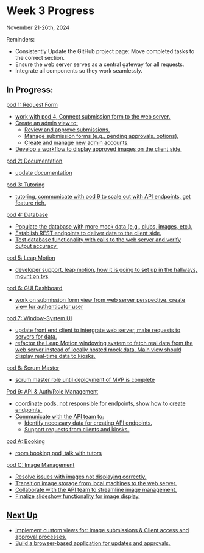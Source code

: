 # Week 3 Progress
November 21-26th, 2024

Reminders: 
- Consistently Update the GitHub project page: Move completed tasks to the correct section.
- Ensure the web server serves as a central gateway for all requests.
- Integrate all components so they work seamlessly.

## In Progress:
<u> pod 1: Request Form <u> 
- work with pod 4, Connect submission form to the web server.
- Create an admin view to:
  - Review and approve submissions.
  - Manage submission forms (e.g., pending approvals, options).
  - Create and manage new admin accounts.
- Develop a workflow to display approved images on the client side.
  
<u> pod 2: Documentation <u>
- update documentation

<u> pod 3: Tutoring <u>
- tutoring, communicate with pod 9 to scale out with API endpoints, get feature rich.

<u> pod 4: Database <u>
- Populate the database with more mock data (e.g., clubs, images, etc.).
- Establish REST endpoints to deliver data to the client side.
- Test database functionality with calls to the web server and verify output accuracy.
  
<u> pod 5: Leap Motion <u>
- developer support, leap motion, how it is going to set up in the hallways, mount on tvs
  
<u> pod 6: GUI Dashboard <u>
- work on submission form view from web server perspective, create view for authenticator user

<u> pod 7: Window-System UI <u>
- update front end client to intergrate web server, make requests to servers for data.
- refactor the Leap Motion windowing system to fetch real data from the web server instead of locally hosted mock data. Main view should display real-time data to kiosks.
  
<u> pod 8: Scrum Master <u>
- scrum master role until deployment of MVP is complete
  
<u> Pod 9: API & Auth/Role Management <u>
- coordinate pods, not responsible for endpoints, show how to create endpoints.
- Communicate with the API team to:
  - Identify necessary data for creating API endpoints.
  - Support requests from clients and kiosks.
  
<u> pod A: Booking <u>
- room booking pod, talk with tutors
  
<u> pod C: Image Management <u>
- Resolve issues with images not displaying correctly.
- Transition image storage from local machines to the web server.
- Collaborate with the API team to streamline image management.
- Finalize slideshow functionality for image display.
  
## Next Up
- Implement custom views for: Image submissions & Client access and approval processes.
- Build a browser-based application for updates and approvals.

